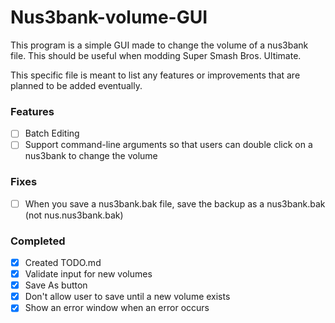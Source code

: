 # Nus3bank-volume-GUI
This program is a simple GUI made to change the volume of a nus3bank file. This should be useful when modding Super Smash Bros. Ultimate.

This specific file is meant to list any features or improvements that are planned to be added eventually.

### Features
- [ ] Batch Editing
- [ ] Support command-line arguments so that users can double click on a nus3bank to change the volume

### Fixes
- [ ] When you save a nus3bank.bak file, save the backup as a nus3bank.bak (not nus.nus3bank.bak)

### Completed
- [x] Created TODO.md
- [x] Validate input for new volumes
- [x] Save As button
- [x] Don't allow user to save until a new volume exists
- [x] Show an error window when an error occurs